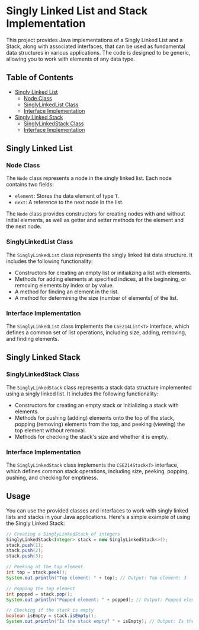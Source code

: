 # Singly Linked List and Stack Implementation

This project provides Java implementations of a Singly Linked List and a Stack, along with associated interfaces, that can be used as fundamental data structures in various applications. The code is designed to be generic, allowing you to work with elements of any data type.

## Table of Contents

- [Singly Linked List](#singly-linked-list)
  - [Node Class](#node-class)
  - [SinglyLinkedList Class](#singlylinkedlist-class)
  - [Interface Implementation](#interface-implementation)
- [Singly Linked Stack](#singly-linked-stack)
  - [SinglyLinkedStack Class](#singlylinkedstack-class)
  - [Interface Implementation](#interface-implementation-1)

## Singly Linked List

### Node Class

The `Node` class represents a node in the singly linked list. Each node contains two fields:
- `element`: Stores the data element of type `T`.
- `next`: A reference to the next node in the list.

The `Node` class provides constructors for creating nodes with and without initial elements, as well as getter and setter methods for the element and the next node.

### SinglyLinkedList Class

The `SinglyLinkedList` class represents the singly linked list data structure. It includes the following functionality:
- Constructors for creating an empty list or initializing a list with elements.
- Methods for adding elements at specified indices, at the beginning, or removing elements by index or by value.
- A method for finding an element in the list.
- A method for determining the size (number of elements) of the list.

### Interface Implementation

The `SinglyLinkedList` class implements the `CSE214List<T>` interface, which defines a common set of list operations, including size, adding, removing, and finding elements.

## Singly Linked Stack

### SinglyLinkedStack Class

The `SinglyLinkedStack` class represents a stack data structure implemented using a singly linked list. It includes the following functionality:
- Constructors for creating an empty stack or initializing a stack with elements.
- Methods for pushing (adding) elements onto the top of the stack, popping (removing) elements from the top, and peeking (viewing) the top element without removal.
- Methods for checking the stack's size and whether it is empty.

### Interface Implementation

The `SinglyLinkedStack` class implements the `CSE214Stack<T>` interface, which defines common stack operations, including size, peeking, popping, pushing, and checking for emptiness.

## Usage

You can use the provided classes and interfaces to work with singly linked lists and stacks in your Java applications. Here's a simple example of using the Singly Linked Stack:

```java
// Creating a SinglyLinkedStack of integers
SinglyLinkedStack<Integer> stack = new SinglyLinkedStack<>();
stack.push(1);
stack.push(2);
stack.push(3);

// Peeking at the top element
int top = stack.peek();
System.out.println("Top element: " + top); // Output: Top element: 3

// Popping the top element
int popped = stack.pop();
System.out.println("Popped element: " + popped); // Output: Popped element: 3

// Checking if the stack is empty
boolean isEmpty = stack.isEmpty();
System.out.println("Is the stack empty? " + isEmpty); // Output: Is the stack empty? false
